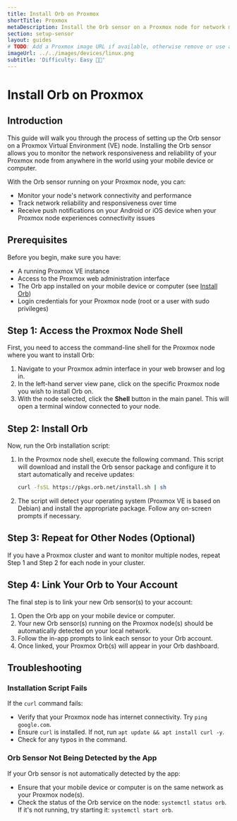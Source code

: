 ```yaml
---
title: Install Orb on Proxmox
shortTitle: Proxmox
metaDescription: Install the Orb sensor on a Proxmox node for network monitoring.
section: setup-sensor
layout: guides
# TODO: Add a Proxmox image URL if available, otherwise remove or use a generic Linux one
imageUrl: ../../images/devices/linux.png
subtitle: 'Difficulty: Easy 🧑‍💻'
---
```


# Install Orb on Proxmox

## Introduction

This guide will walk you through the process of setting up the Orb sensor on a Proxmox Virtual Environment (VE) node. Installing the Orb sensor allows you to monitor the network responsiveness and reliability of your Proxmox node from anywhere in the world using your mobile device or computer.

With the Orb sensor running on your Proxmox node, you can:

- Monitor your node's network connectivity and performance
- Track network reliability and responsiveness over time
- Receive push notifications on your Android or iOS device when your Proxmox node experiences connectivity issues

## Prerequisites

Before you begin, make sure you have:

- A running Proxmox VE instance
- Access to the Proxmox web administration interface
- The Orb app installed on your mobile device or computer (see [Install Orb](/docs/install-orb))
- Login credentials for your Proxmox node (root or a user with sudo privileges)

## Step 1: Access the Proxmox Node Shell

First, you need to access the command-line shell for the Proxmox node where you want to install Orb:

1. Navigate to your Proxmox admin interface in your web browser and log in.
2. In the left-hand server view pane, click on the specific Proxmox node you wish to install Orb on.
3. With the node selected, click the **Shell** button in the main panel. This will open a terminal window connected to your node.

## Step 2: Install Orb

Now, run the Orb installation script:

1. In the Proxmox node shell, execute the following command. This script will download and install the Orb sensor package and configure it to start automatically and receive updates:

    ```bash
    curl -fsSL https://pkgs.orb.net/install.sh | sh
    ```

2. The script will detect your operating system (Proxmox VE is based on Debian) and install the appropriate package. Follow any on-screen prompts if necessary.

## Step 3: Repeat for Other Nodes (Optional)

If you have a Proxmox cluster and want to monitor multiple nodes, repeat Step 1 and Step 2 for each node in your cluster.

## Step 4: Link Your Orb to Your Account

The final step is to link your new Orb sensor(s) to your account:

1. Open the Orb app on your mobile device or computer.
2. Your new Orb sensor(s) running on the Proxmox node(s) should be automatically detected on your local network.
3. Follow the in-app prompts to link each sensor to your Orb account.
4. Once linked, your Proxmox Orb(s) will appear in your Orb dashboard.

## Troubleshooting

### Installation Script Fails

If the `curl` command fails:

- Verify that your Proxmox node has internet connectivity. Try `ping google.com`.
- Ensure `curl` is installed. If not, run `apt update && apt install curl -y`.
- Check for any typos in the command.

### Orb Sensor Not Being Detected by the App

If your Orb sensor is not automatically detected by the app:

- Ensure that your mobile device or computer is on the same network as your Proxmox node(s).
- Check the status of the Orb service on the node: `systemctl status orb`. If it's not running, try starting it: `systemctl start orb`.
